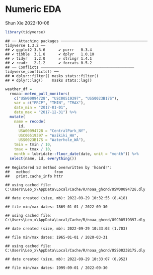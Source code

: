 Numeric EDA
================
Shun Xie
2022-10-06

``` r
library(tidyverse)
```

    ## ── Attaching packages ─────────────────────────────────────── tidyverse 1.3.2 ──
    ## ✔ ggplot2 3.3.6      ✔ purrr   0.3.4 
    ## ✔ tibble  3.1.8      ✔ dplyr   1.0.10
    ## ✔ tidyr   1.2.0      ✔ stringr 1.4.1 
    ## ✔ readr   2.1.2      ✔ forcats 0.5.2 
    ## ── Conflicts ────────────────────────────────────────── tidyverse_conflicts() ──
    ## ✖ dplyr::filter() masks stats::filter()
    ## ✖ dplyr::lag()    masks stats::lag()

``` r
weather_df =  
  rnoaa::meteo_pull_monitors(
    c("USW00094728", "USC00519397", "USS0023B17S"),
    var = c("PRCP", "TMIN", "TMAX"), 
    date_min = "2017-01-01",
    date_max = "2017-12-31") %>%
  mutate(
    name = recode(
      id, 
      USW00094728 = "CentralPark_NY", 
      USC00519397 = "Waikiki_HA",
      USS0023B17S = "Waterhole_WA"),
    tmin = tmin / 10,
    tmax = tmax / 10,
    month = lubridate::floor_date(date, unit = "month")) %>%
  select(name, id, everything())
```

    ## Registered S3 method overwritten by 'hoardr':
    ##   method           from
    ##   print.cache_info httr

    ## using cached file: C:\Users\Leo_x\AppData\Local/Cache/R/noaa_ghcnd/USW00094728.dly

    ## date created (size, mb): 2022-09-29 10:32:55 (8.418)

    ## file min/max dates: 1869-01-01 / 2022-09-30

    ## using cached file: C:\Users\Leo_x\AppData\Local/Cache/R/noaa_ghcnd/USC00519397.dly

    ## date created (size, mb): 2022-09-29 10:33:03 (1.703)

    ## file min/max dates: 1965-01-01 / 2020-03-31

    ## using cached file: C:\Users\Leo_x\AppData\Local/Cache/R/noaa_ghcnd/USS0023B17S.dly

    ## date created (size, mb): 2022-09-29 10:33:07 (0.952)

    ## file min/max dates: 1999-09-01 / 2022-09-30
